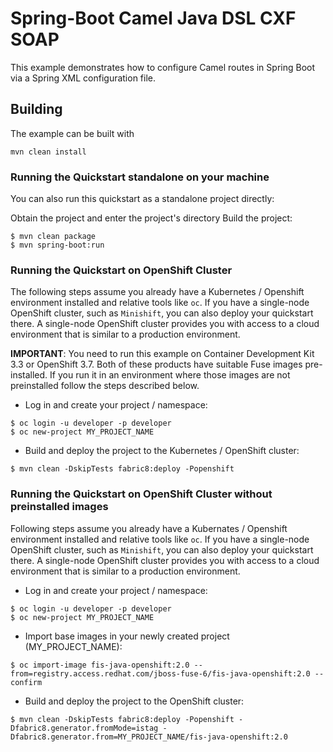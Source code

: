 # Spring-Boot Camel Java DSL CXF SOAP

This example demonstrates how to configure Camel routes in Spring Boot via
a Spring XML configuration file.

## Building

The example can be built with

    mvn clean install

### Running the Quickstart standalone on your machine

You can also run this quickstart as a standalone project directly:

Obtain the project and enter the project's directory
Build the project:

```
$ mvn clean package
$ mvn spring-boot:run 
```

### Running the Quickstart on OpenShift Cluster

The following steps assume you already have a Kubernetes / Openshift environment installed and relative tools like `oc`.
If you have a single-node OpenShift cluster, such as `Minishift`, you can also deploy your quickstart there. 
A single-node OpenShift cluster provides you with access to a cloud environment that is similar to a production environment.

**IMPORTANT**: You need to run this example on Container Development Kit 3.3 or OpenShift 3.7.
Both of these products have suitable Fuse images pre-installed. 
If you run it in an environment where those images are not preinstalled follow the steps described below.

+ Log in and create your project / namespace:
```
$ oc login -u developer -p developer
$ oc new-project MY_PROJECT_NAME
```

+ Build and deploy the project to the Kubernetes / OpenShift cluster:
```
$ mvn clean -DskipTests fabric8:deploy -Popenshift
```

### Running the Quickstart on OpenShift Cluster without preinstalled images

Following steps assume you already have a Kubernates / Openshift environment installed and relative tools like `oc`.
If you have a single-node OpenShift cluster, such as `Minishift`, you can also deploy your quickstart there. 
A single-node OpenShift cluster provides you with access to a cloud environment that is similar to a production environment.

+ Log in and create your project / namespace:
```
$ oc login -u developer -p developer
$ oc new-project MY_PROJECT_NAME
```

+ Import base images in your newly created project (MY_PROJECT_NAME):
```
$ oc import-image fis-java-openshift:2.0 --from=registry.access.redhat.com/jboss-fuse-6/fis-java-openshift:2.0 --confirm
```

+ Build and deploy the project to the OpenShift cluster:
```
$ mvn clean -DskipTests fabric8:deploy -Popenshift -Dfabric8.generator.fromMode=istag -Dfabric8.generator.from=MY_PROJECT_NAME/fis-java-openshift:2.0
```

